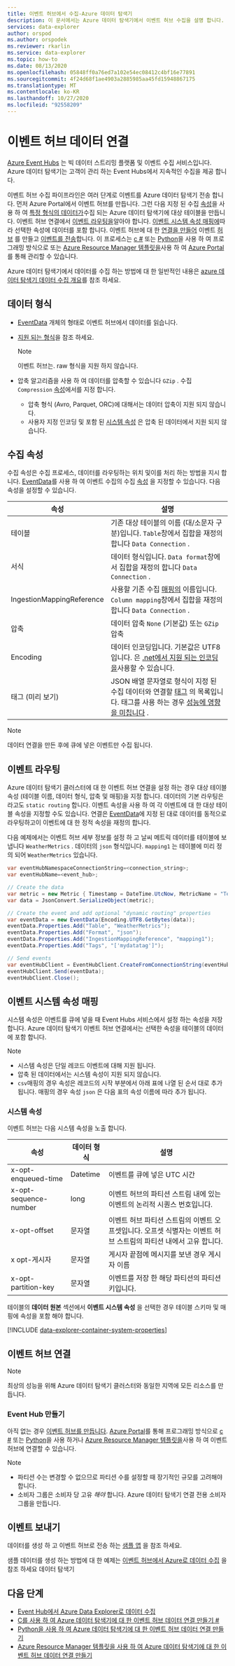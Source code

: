 ```yaml
---
title: 이벤트 허브에서 수집-Azure 데이터 탐색기
description: 이 문서에서는 Azure 데이터 탐색기에서 이벤트 허브 수집을 설명 합니다.
services: data-explorer
author: orspod
ms.author: orspodek
ms.reviewer: rkarlin
ms.service: data-explorer
ms.topic: how-to
ms.date: 08/13/2020
ms.openlocfilehash: 05848ff0a76ed7a102e54ec08412c4bf16e77891
ms.sourcegitcommit: 4f24d68f1ae4903a2885985aa45fd15948867175
ms.translationtype: MT
ms.contentlocale: ko-KR
ms.lasthandoff: 10/27/2020
ms.locfileid: "92558209"
---
```

# <a name="event-hub-data-connection"></a>이벤트 허브 데이터 연결

[Azure Event Hubs](/azure/event-hubs/event-hubs-about) 는 빅 데이터 스트리밍 플랫폼 및 이벤트 수집 서비스입니다. Azure 데이터 탐색기는 고객이 관리 하는 Event Hubs에서 지속적인 수집을 제공 합니다.

이벤트 허브 수집 파이프라인은 여러 단계로 이벤트를 Azure 데이터 탐색기 전송 합니다. 먼저 Azure Portal에서 이벤트 허브를 만듭니다. 그런 다음 지정 된 수집 [속성](#ingestion-properties)을 사용 하 여 [특정 형식의 데이터가](#data-format)수집 되는 Azure 데이터 탐색기에 대상 테이블을 만듭니다. 이벤트 허브 연결에서 [이벤트 라우팅을](#events-routing)알아야 합니다. [이벤트 시스템 속성 매핑에](#event-system-properties-mapping)따라 선택한 속성에 데이터를 포함 합니다. 이벤트 허브에 대 한 [연결을 만들어](#event-hub-connection) 이벤트 [허브](#create-an-event-hub) 를 만들고 [이벤트를 전송](#send-events)합니다. 이 프로세스는 [c #](data-connection-event-hub-csharp.md) 또는 [Python](data-connection-event-hub-python.md)을 사용 하 여 프로그래밍 방식으로 또는 [Azure Resource Manager 템플릿을](data-connection-event-hub-resource-manager.md)사용 하 여 [Azure Portal](ingest-data-event-hub.md)를 통해 관리할 수 있습니다.

Azure 데이터 탐색기에서 데이터를 수집 하는 방법에 대 한 일반적인 내용은 [azure 데이터 탐색기 데이터 수집 개요](ingest-data-overview.md)를 참조 하세요.

## <a name="data-format"></a>데이터 형식

* [EventData](/dotnet/api/microsoft.servicebus.messaging.eventdata?view=azure-dotnet) 개체의 형태로 이벤트 허브에서 데이터를 읽습니다.
* [지원 되는 형식](ingestion-supported-formats.md)을 참조 하세요.
    > [!NOTE]
    > 이벤트 허브는. raw 형식을 지원 하지 않습니다.

* 압축 알고리즘을 사용 하 여 데이터를 압축할 수 있습니다 `GZip` . 수집 `Compression` [속성](#ingestion-properties)에서를 지정 합니다.
   * 압축 형식 (Avro, Parquet, ORC)에 대해서는 데이터 압축이 지원 되지 않습니다.
   * 사용자 지정 인코딩 및 포함 된 [시스템 속성](#event-system-properties-mapping) 은 압축 된 데이터에서 지원 되지 않습니다.
  
## <a name="ingestion-properties"></a>수집 속성

수집 속성은 수집 프로세스, 데이터를 라우팅하는 위치 및이를 처리 하는 방법을 지시 합니다. [EventData](/dotnet/api/microsoft.servicebus.messaging.eventdata.properties?view=azure-dotnet#Microsoft_ServiceBus_Messaging_EventData_Properties)를 사용 하 여 이벤트 수집의 수집 [속성](ingestion-properties.md) 을 지정할 수 있습니다. 다음 속성을 설정할 수 있습니다.

|속성 |설명|
|---|---|
| 테이블 | 기존 대상 테이블의 이름 (대/소문자 구분)입니다. `Table`창에서 집합을 재정의 합니다 `Data Connection` . |
| 서식 | 데이터 형식입니다. `Data format`창에서 집합을 재정의 합니다 `Data Connection` . |
| IngestionMappingReference | 사용할 기존 수집 [매핑의](kusto/management/create-ingestion-mapping-command.md) 이름입니다. `Column mapping`창에서 집합을 재정의 합니다 `Data Connection` .|
| 압축 | 데이터 압축 `None` (기본값) 또는 `GZip` 압축|
| Encoding | 데이터 인코딩입니다. 기본값은 UTF8입니다. 은 [.net에서 지원 되는 인코딩을](/dotnet/api/system.text.encoding?view=netframework-4.8#remarks)사용할 수 있습니다. |
| 태그 (미리 보기) | JSON 배열 문자열로 형식이 지정 된 수집 데이터와 연결할 [태그](kusto/management/extents-overview.md#extent-tagging) 의 목록입니다. 태그를 사용 하는 경우 [성능에 영향을 미칩니다](kusto/management/extents-overview.md#performance-notes-1) . |

<!--| Database | Name of the existing target database.|-->
<!--| Tags | String representing [tags](/azure/kusto/management/extents-overview#extent-tagging) that will be attached to resulting extent. |-->

> [!NOTE]
> 데이터 연결을 만든 후에 큐에 넣은 이벤트만 수집 됩니다.

## <a name="events-routing"></a>이벤트 라우팅

Azure 데이터 탐색기 클러스터에 대 한 이벤트 허브 연결을 설정 하는 경우 대상 테이블 속성 (테이블 이름, 데이터 형식, 압축 및 매핑)을 지정 합니다. 데이터의 기본 라우팅은 라고도 `static routing` 합니다.
이벤트 속성을 사용 하 여 각 이벤트에 대 한 대상 테이블 속성을 지정할 수도 있습니다. 연결은 [EventData](/dotnet/api/microsoft.servicebus.messaging.eventdata.properties?view=azure-dotnet#Microsoft_ServiceBus_Messaging_EventData_Properties)에 지정 된 대로 데이터를 동적으로 라우팅하고이 이벤트에 대 한 정적 속성을 재정의 합니다.

다음 예제에서는 이벤트 허브 세부 정보를 설정 하 고 날씨 메트릭 데이터를 테이블에 보냅니다 `WeatherMetrics` .
데이터의 `json` 형식입니다. `mapping1` 는 테이블에 미리 정의 되어 `WeatherMetrics` 있습니다.

```csharp
var eventHubNamespaceConnectionString=<connection_string>;
var eventHubName=<event_hub>;

// Create the data
var metric = new Metric { Timestamp = DateTime.UtcNow, MetricName = "Temperature", Value = 32 }; 
var data = JsonConvert.SerializeObject(metric);

// Create the event and add optional "dynamic routing" properties
var eventData = new EventData(Encoding.UTF8.GetBytes(data));
eventData.Properties.Add("Table", "WeatherMetrics");
eventData.Properties.Add("Format", "json");
eventData.Properties.Add("IngestionMappingReference", "mapping1");
eventData.Properties.Add("Tags", "['mydatatag']");

// Send events
var eventHubClient = EventHubClient.CreateFromConnectionString(eventHubNamespaceConnectionString, eventHubName);
eventHubClient.Send(eventData);
eventHubClient.Close();
```

## <a name="event-system-properties-mapping"></a>이벤트 시스템 속성 매핑

시스템 속성은 이벤트를 큐에 넣을 때 Event Hubs 서비스에서 설정 하는 속성을 저장 합니다. Azure 데이터 탐색기 이벤트 허브 연결에서는 선택한 속성을 테이블의 데이터에 포함 합니다.

> [!Note]
> * 시스템 속성은 단일 레코드 이벤트에 대해 지원 됩니다.
> * 압축 된 데이터에서는 시스템 속성이 지원 되지 않습니다.
> * `csv`매핑의 경우 속성은 레코드의 시작 부분에서 아래 표에 나열 된 순서 대로 추가 됩니다. 매핑의 경우 속성 `json` 은 다음 표의 속성 이름에 따라 추가 됩니다.

### <a name="system-properties"></a>시스템 속성

이벤트 허브는 다음 시스템 속성을 노출 합니다.

|속성 |데이터 형식 |설명|
|---|---|---|
| x-opt-enqueued-time |Datetime | 이벤트를 큐에 넣은 UTC 시간 |
| x-opt-sequence-number |long | 이벤트 허브의 파티션 스트림 내에 있는 이벤트의 논리적 시퀀스 번호입니다.
| x-opt-offset |문자열 | 이벤트 허브 파티션 스트림의 이벤트 오프셋입니다. 오프셋 식별자는 이벤트 허브 스트림의 파티션 내에서 고유 합니다. |
| x opt-게시자 |문자열 | 게시자 끝점에 메시지를 보낸 경우 게시자 이름 |
| x-opt-partition-key |문자열 |이벤트를 저장 한 해당 파티션의 파티션 키입니다. |

테이블의 **데이터 원본** 섹션에서 **이벤트 시스템 속성** 을 선택한 경우 테이블 스키마 및 매핑에 속성을 포함 해야 합니다.

[!INCLUDE [data-explorer-container-system-properties](includes/data-explorer-container-system-properties.md)]

## <a name="event-hub-connection"></a>이벤트 허브 연결

> [!Note]
> 최상의 성능을 위해 Azure 데이터 탐색기 클러스터와 동일한 지역에 모든 리소스를 만듭니다.

### <a name="create-an-event-hub"></a>Event Hub 만들기

아직 없는 경우 [이벤트 허브를 만듭니다](/azure/event-hubs/event-hubs-create). [Azure Portal](ingest-data-event-hub.md)를 통해 프로그래밍 방식으로 [c #](data-connection-event-hub-csharp.md) 또는 [Python](data-connection-event-hub-python.md)을 사용 하거나 [Azure Resource Manager 템플릿을](data-connection-event-hub-resource-manager.md)사용 하 여 이벤트 허브에 연결할 수 있습니다.


> [!Note]
> * 파티션 수는 변경할 수 없으므로 파티션 수를 설정할 때 장기적인 규모를 고려해야 합니다.
> * 소비자 그룹은 소비자 당 고유 *해야* 합니다. Azure 데이터 탐색기 연결 전용 소비자 그룹을 만듭니다.

## <a name="send-events"></a>이벤트 보내기

데이터를 생성 하 고 이벤트 허브로 전송 하는 [샘플 앱](https://github.com/Azure-Samples/event-hubs-dotnet-ingest) 을 참조 하세요.

샘플 데이터를 생성 하는 방법에 대 한 예제는 [이벤트 허브에서 Azure로 데이터 수집](ingest-data-event-hub.md#generate-sample-data) 을 참조 하세요 데이터 탐색기

## <a name="next-steps"></a>다음 단계

* [Event Hub에서 Azure Data Explorer로 데이터 수집](ingest-data-event-hub.md)
* [C를 사용 하 여 Azure 데이터 탐색기에 대 한 이벤트 허브 데이터 연결 만들기 #](data-connection-event-hub-csharp.md)
* [Python을 사용 하 여 Azure 데이터 탐색기에 대 한 이벤트 허브 데이터 연결 만들기](data-connection-event-hub-python.md)
* [Azure Resource Manager 템플릿을 사용 하 여 Azure 데이터 탐색기에 대 한 이벤트 허브 데이터 연결 만들기](data-connection-event-hub-resource-manager.md)